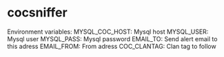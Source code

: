 # cocsniffer

Environment variables:
  MYSQL_COC_HOST: Mysql host
  MYSQL_USER: Mysql user
  MYSQL_PASS: Mysql password
  EMAIL_TO: Send alert email to this adress
  EMAIL_FROM: From adress
  COC_CLANTAG: Clan tag to follow

